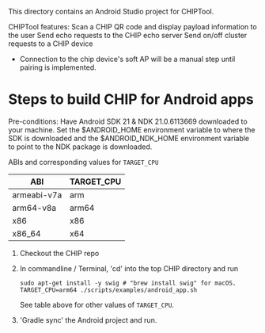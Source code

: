 This directory contains an Android Studio project for CHIPTool.

CHIPTool features: Scan a CHIP QR code and display payload information to the
user Send echo requests to the CHIP echo server Send on/off cluster requests to
a CHIP device

-   Connection to the chip device's soft AP will be a manual step until pairing
    is implemented.

# Steps to build CHIP for Android apps

Pre-conditions: Have Android SDK 21 & NDK 21.0.6113669 downloaded to your machine. Set the
\$ANDROID_HOME environment variable to where the SDK is downloaded and the
\$ANDROID_NDK_HOME environment variable to point to the NDK package is
downloaded.

ABIs and corresponding values for `TARGET_CPU`

| ABI         | TARGET_CPU |
| ----------- | ---------- |
| armeabi-v7a | arm        |
| arm64-v8a   | arm64      |
| x86         | x86        |
| x86_64      | x64        |

1. Checkout the CHIP repo

2. In commandline / Terminal, 'cd' into the top CHIP directory and run

    ```shell
    sudo apt-get install -y swig # "brew install swig" for macOS.
    TARGET_CPU=arm64 ./scripts/examples/android_app.sh
    ```

    See table above for other values of `TARGET_CPU`.

3. 'Gradle sync' the Android project and run.
